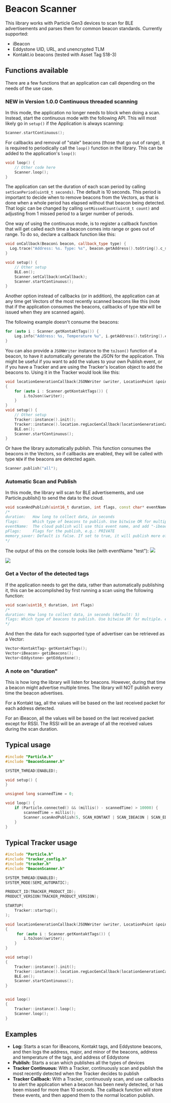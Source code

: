 # Beacon Scanner

This library works with Particle Gen3 devices to scan for BLE advertisements and parses them for common beacon standards. Currently supported:
* iBeacon
* Eddystone UID, URL, and unencrypted TLM
* Kontakt.io beacons (tested with Asset Tag S18-3)

## Functions available

There are a few functions that an application can call depending on the needs of the use case.

### __NEW in Version 1.0.0__ Continuous threaded scanning

In this mode, the application no longer needs to block when doing a scan. Instead, start the continuous mode with
the following API. This will most likely go in `setup()` if the Application is always scanning:

```c++
Scanner.startContinuous();
```

For callbacks and removal of "stale" beacons (those that go out of range), it is required to periodically
call the `loop()` function in the library. This can be added to the application's `loop()`:

```c++
void loop() {
    // Other code here
    Scanner.loop();
}
```

The application can set the duration of each scan period by calling `setScanPeriod(uint8_t seconds)`. The default
is 10 seconds. This period is important to decide when to remove beacons from the Vectors, as that is done when
a whole period has elapsed without that beacon being detected. That logic can be changed by calling
`setMissedCount(uint8_t count)` and adjusting from 1 missed period to a larger number of periods.

One way of using the continuous mode, is to register a callback function that will get called each time a beacon
comes into range or goes out of range. To do so, declare a callback function like this:

```c++
void onCallback(Beacon& beacon, callback_type type) {
  Log.trace("Address: %s. Type: %s", beacon.getAddress().toString().c_str(), (type == NEW) ? "Entered" : "Left");
}

void setup() {
    // Other setup
    BLE.on();
    Scanner.setCallback(onCallback);
    Scanner.startContinuous();
}
```

Another option instead of callbacks (or in addition), the application can at any time get Vectors of the most recently 
scanned beacons like this (note that if the application consumes the beacons, callbacks of type `NEW` will be issued
when they are scanned again). 

The following example doesn't consume the beacons:

```c++
for (auto i : Scanner.getKontaktTags()) {
    Log.info("Address: %s, Temperature %u", i.getAddress().toString().c_str(), i.getTemperature());
}
```

You can also provide a `JSONWriter` instance to the `toJson()` function of a beacon, to have it automatically
generate the JSON for the application. This might be useful if you want to add the values to your own Publish
event, or if you have a Tracker and are using the Tracker's location object to add the beacons to. Using it
in the Tracker would look like this:

```c++
void locationGenerationCallback(JSONWriter &writer, LocationPoint &point, const void *context)
{
    for (auto i : Scanner.getKontaktTags()) {
        i.toJson(&writer);
    }
}
void setup() {
    // Other setup
    Tracker::instance().init();
    Tracker::instance().location.regLocGenCallback(locationGenerationCallback);
    BLE.on();
    Scanner.startContinuous();
}
```

Or have the library automatically publish. This function consumes the beacons in the Vectors, so if callbacks are
enabled, they will be called with type `NEW` if the beacons are detected again.

```c++
Scanner.publish("all");
```

### Automatic Scan and Publish

In this mode, the library will scan for BLE advertisements, and use Particle.publish() to send the data to the cloud.

```c++
void scanAndPublish(uint16_t duration, int flags, const char* eventName, PublishFlags pFlags, bool memory_saver)
/*
duration:   How long to collect data, in seconds
flags:      Which type of beacons to publish. Use bitwise OR for multiple. e.g.: SCAN_KONTAKT | SCAN_IBEACON | SCAN_EDDYSTONE
eventName:  The cloud publish will use this event name, and add "-ibeacon","-kontakt","-eddystone"
pFlags:     Flags for the publish, e.g.: PRIVATE
memory_saver: Default is false. If set to true, it will publish more often and use less memory. Caution, this means that some data might not be collected from beacons that advertise multiple times with different data.
*/
```

The output of this on the console looks like (with eventName "test"):
![](img/kontakt-example.png)

![](img/ibeacon-example.png)

### Get a Vector of the detected tags

If the application needs to get the data, rather than automatically publishing it, this can be accomplished by first running a scan using the following function:

```c++
void scan(uint16_t duration, int flags)
/*
duration: How long to collect data, in seconds (default: 5)
flags: Which type of beacons to publish. Use bitwise OR for multiple. e.g.: SCAN_KONTAKT | SCAN_IBEACON | SCAN_EDDYSTONE (default: all)
*/
```

And then the data for each supported type of advertiser can be retrieved as a Vector:
```c++
Vector<KontaktTag> getKontaktTags();
Vector<iBeacon> getiBeacons();
Vector<Eddystone> getEddystone();
```

### A note on "duration"

This is how long the library will listen for beacons. However, during that time a beacon might advertise multiple times. The library will NOT publish every time the beacon advertises.

For a Kontakt tag, all the values will be based on the last received packet for each address detected.

For an iBeacon, all the values will be based on the last received packet except for RSSI. The RSSI will be an average of all the received values during the scan duration.

## Typical usage

```c++
#include "Particle.h"
#include "BeaconScanner.h"

SYSTEM_THREAD(ENABLED);

void setup() {
}

unsigned long scannedTime = 0;

void loop() {
    if (Particle.connected() && (millis() - scannedTime) > 10000) {
        scannedTime = millis();
        Scanner.scanAndPublish(5, SCAN_KONTAKT | SCAN_IBEACON | SCAN_EDDYSTONE, "test", PRIVATE);
    }
}
```

## Typical Tracker usage

```c++
#include "Particle.h"
#include "tracker_config.h"
#include "tracker.h"
#include "BeaconScanner.h"

SYSTEM_THREAD(ENABLED);
SYSTEM_MODE(SEMI_AUTOMATIC);

PRODUCT_ID(TRACKER_PRODUCT_ID);
PRODUCT_VERSION(TRACKER_PRODUCT_VERSION);

STARTUP(
    Tracker::startup();
);

void locationGenerationCallback(JSONWriter &writer, LocationPoint &point, const void *context)
{
     for (auto i : Scanner.getKontaktTags()) {
        i.toJson(&writer);
    }
}

void setup()
{
    Tracker::instance().init();
    Tracker::instance().location.regLocGenCallback(locationGenerationCallback);
    BLE.on();
    Scanner.startContinuous();
}


void loop()
{
    Tracker::instance().loop();
    Scanner.loop();
}
```

## Examples

* __Log:__ Starts a scan for iBeacons, Kontakt tags, and Eddystone beacons, and then logs the address, major, and minor of the beacons, address and temperature of the tags, and address of Eddystone
* __Publish:__ Starts a scan which publishes all the types of devices
* __Tracker Continuous:__ With a Tracker, continuously scan and publish the most recently detected when the Tracker decides to publish
* __Tracker Callback:__ With a Tracker, continuously scan, and use callbacks to alert the application when a beacon has been newly detected, or has been missed for more than 10 seconds. The callback function will store these events, and then append them to the normal location publish.
